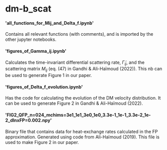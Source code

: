 # dm-b_scat
#### 'all_functions_for_Mij_and_Delta_f.ipynb'
Contains all relevant functions (with comments), and is imported by the other jupyter notebooks.

#### 'figures_of_Gamma_ij.ipynb'
Calculates the time-invariant differential scattering rate, $\widetilde\Gamma_{ij}$, and the 
scattering matrix $M_{ij}$ (eq. (47) in Gandhi & Ali-Haïmoud (2022)). This nb can be used to 
generate Figure 1 in our paper.

#### 'figures_of_Delta_f_evolution.ipynb'
Has the code for calculating the evolution of the DM velocity distribution. It can be used
to generate Figure 2 in Gandhi & Ali-Haïmoud (2022).

#### 'FIG2_QFP_n=024_mchims=3e1_1e1_3e0_1e0_3.3e-1_1e-1_3.3e-2_1e-2_dlnxFP=0.002.npy'
Binary file that contains data for heat-exchange rates calculated in the FP approximation. 
Generated using code from Ali-Haïmoud (2019). This file is used to make Figure 2 in our paper.
